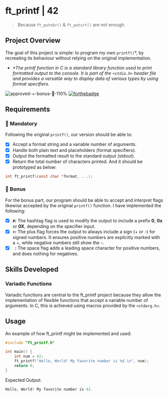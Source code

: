 # ft_printf | 42
>Because `ft_putnbr()` & `ft_putsrt()` are not enough.
## Project Overview
The goal of this project is simple: to program my own `printf()`*, by recreating its behaviour without relying on the original implementation.
- _*The printf function in C is a standard library function used to print formatted output to the console. It is part of the `<stdio.h>` header file and provides a versatile way to display data of various types by using format specifiers._

![approved-+-bonus-🌟-110%](https://github.com/user-attachments/assets/ee04d78a-3b66-439c-b267-64b18174d8e8)
[![forthebadge](https://forthebadge.com/images/badges/made-with-c.svg)](https://forthebadge.com)

## Requirements
### 📓 Mandatory
Following the original `printf()`, our version should be able to:
- [x] Accept a format string and a variable number of arguments.
- [x] Handle both plain text and placeholders (format specifiers).
- [x] Output the formatted result to the standard output (stdout).
- [x] Return the total number of characters printed.
And it should be prototyped as below:
```c
int ft_printf(const char *format, ...);
```

### 🌟 Bonus
For the bonus part, our program should be able to accept and interpret flags likewise accepted by the original `printf()` function. I have implemented the following:
- [x] **`#`:** The hashtag flag is used to modify the output to include a prefix **0**, **0x** or **0X**, depending on the specifier input.
- [x] **`+`:** The plus flag forces the output to always include a sign (+ or -) for signed numbers. It ensures positive numbers are explicitly marked with a +, while negative numbers still show the -.
- [x] **` `:** The space flag adds a leading space character for positive numbers, and does nothing for negatives.

## Skills Developed
### Variadic Functions
Variadic functions are central to the ft_printf project because they allow the implementation of flexible functions that accept a variable number of arguments. 
In C, this is achieved using macros provided by the `<stdarg.h>`.

## Usage
An example of how ft_printf might be implemented and used:
```c
#include "ft_printf.h"

int main() {
    int num = 42;
    ft_printf("Hello, World! My favorite number is %d.\n", num);
    return 0;
}
```
Expected Output:
```c
Hello, World! My favorite number is 42.
```
